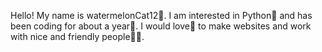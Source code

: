 Hello! My name is  watermelonCat12🍉. I am interested in Python🐍 and has been coding for about a year📅. I would love💖 to make websites and work with nice and friendly people👧🏽.
<!---
watermelonCat12/watermelonCat12 is a ✨ special ✨ repository because its `README.md` (this file) appears on your GitHub profile.
You can click the Preview link to take a look at your changes.
--->
